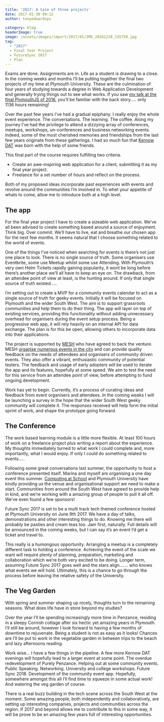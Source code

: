 ```yaml
---
title: '2017: A tale of three projects'
date: 2017-01-30 09:12
author: tonyedwardspz
  
category: blog
headerImage: true
image: /assets/images/import/2017/01/IMG_20161228_135759.jpg
tag:
  - "2017"
  - Final Year Project
  - FutureSync 2017
  - Plan
---
```

Exams are done. Assignments are in. Life as a student is drawing to a close. In the coming weeks and months I&#8217;ll be putting together the final two projects of my time at Plymouth University. These are the culmination of four years of studying towards a degree in Web Application Development and generally trying things out to see what works. If you saw [my talk at the final PlymouthJS of 2016](http://tonyedwardspz.co.uk/blog/my-first-public-talk/), you’ll be familiar with the back story&#8230;.. only 1136&nbsp;hours remaining!

Over the past few years I&#8217;ve had a gradual epiphany.&nbsp;I really enjoy the whole event experience. The conversations. The learning. The coffee. Along my journey I’ve had the privilege to attend a dizzying array of conferences, meetups, workshops, un-conferences and business networking events. Indeed, some of the most cherished memories and friendships from the last few years originate from these gatherings. I had so much fun that [Kernow DAT](http://tonyedwardspz.co.uk/blog/first-ever-kernow-dat-event/)&nbsp;was born with the help of some&nbsp;friends.

This final&nbsp;part of the course requires fulfilling&nbsp;two criteria.

  * Create an awe-inspiring web application for a client, submitting it as my final year project.
  * Freelance for a set number of hours and reflect on the process.

Both of my proposed ideas incorporate past experiences with events and revolve around the&nbsp;communities I&#8217;m involved in. To whet your appetite of whats to come, allow me to introduce both at a high level.

## The app

For the final year project I have to create a sizeable web application. We’ve all been advised to create something based around a source of enjoyment. Think big. Over commit. We’ll have to live, eat and breathe our chosen app for the next few months. It seems natural that I choose something related to the world of events.

One of the things I’ve noticed when searching for events is there&#8217;s not just one place to look. There is no single source of truth. Some organisers use Eventbrite, some use Meetup whilst some use Attending. With Plymouth&#8217;s very own Helm Tickets rapidly gaining popularity, it wont be long before there&#8217;s another place we&#8217;ll all have to keep an eye on.&nbsp;The drawback, from an attendee point of view at least, is the hunting around. If only that single source of truth existed…..

I’m setting out to create a MVP for a community events calendar to act as a single source of truth for geeky events. Initially it will be focused on Plymouth and the wider South West. The aim is to support grassroots communities and help them to do their thing. The app will layer on top of existing services, providing this functionality without adding unnecessary overhead for organisers during the event setup process. Being a progressive web app, it will rely heavily on an internal API for data exchange. The plan is for this be open, allowing others to incorporate data into their&nbsp;applications.

The project is supported by [MESH](http://www.exploremesh.co.uk/) who have agreed to back the venture. MESH&nbsp;[organise numerous events in the city](https://www.eventbrite.co.uk/o/mesh-11380604458)&nbsp;and&nbsp;can provide quality feedback on the needs of attendees and organisers of community driven events. They also offer a vibrant, enthusiastic community of potential testers. The feedback and usage of early adopters will be used to iterate the app and its features, hopefully at some speed. We aim&nbsp;to test the need for this service from an attendee point of view, before attempting to&nbsp;fund ongoing development.

Work has&nbsp;yet to begin. Currently, it’s a process of curating&nbsp;ideas and feedback from event organisers and attendees. In the coming weeks I will be launching a survey in the hope that the wider South West geeky community will complete it. The responses received will help form the initial sprint of work, and shape the prototype going forward.

## The Conference

The work based learning module is a little more flexible. At least 100&nbsp;hours of work on a freelance project plus writing a report about the experience. My thoughts immediately turned to what work I could complete and, more importantly, what I would enjoy. If only I could do something related to events…..

Following some great conversations last summer, the opportunity to host&nbsp;a conference presented itself. Marina and myself are organising a one day event this summer. [Computing at School](https://www.computingatschool.org.uk/) and Plymouth University have kindly providing us the venue and organisational support we need to make a start. Communities from around the South West have agreed to provide help in kind, and we’re working with a amazing group&nbsp;of people to pull it all off. We&#8217;ve even found a few sponsors!

Future Sync 2017 is set to be a multi track tech themed conference hosted at Plymouth University on June 9th 2017. We have a day of talks, demonstrations and other interesting things to do. Knowing me there will probably be pasties and cream teas too. Jam first, naturally.&nbsp;Full details will be announced in the coming weeks, but I can say it&#8217;s an event I&#8217;d get a ticket and travel to.

This really is a humongous opportunity. Arranging a meetup is a completely different task to holding a conference. Achieving&nbsp;the event of the scale we want will require plenty&nbsp;of planning, preparation, marketing and collaboration which we&#8217;re both very excited to be doing. Longer term, assuming Future Sync 2017 goes well and the stars align&#8230;&#8230;. who knows what events we will hold. Ultimately, this is a chance to go through the process before leaving the relative safety of the University.

## The Veg Garden

With spring and&nbsp;summer shaping up nicely, thoughts turn to the remaining seasons. What does life have in store beyond my studies?

Over the year I&#8217;ll be spending increasingly more time in&nbsp;Penzance, residing in a sleepy Cornish cottage after six hectic yet amazing years in Plymouth. I’ll still be around, however I look forward to having&nbsp;a few months of downtime to rejuvenate. Being a student is not as easy as it looks! Chances are I’ll be put to work in the vegetable garden in between trips to the beach and lazy afternoons reading.

Work wise… I have a few things in the pipeline. A few more Kernow DAT evenings will hopefully lead to a larger event at some point. The overdue redevelopment of Purely Penzance. Helping out at some community events. Public Speaking. Networking. University and college workshops. Future Sync 2018. Development of the community event&nbsp;app. Hopefully, somewhere amongst this all I’ll find time to squeeze in some actual work! And watering the veg garden of course.

There is a real buzz building in the tech scene across the South West at the moment. Some amazing people, both independently and collaboratively, are setting up interesting companies, projects and communities across the region. If 2017 and beyond allows me to contribute to this&nbsp;in some way, it will be prove to be an amazing&nbsp;few years full of interesting opportunities.

